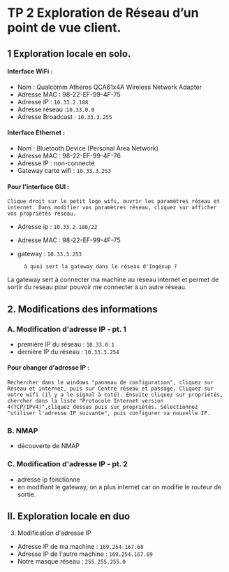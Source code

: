 # TP 2 Exploration de Réseau d’un point de vue client.

## 1 Exploration locale en solo.

#### Interface WiFi : 
*	Nom : Qualcomm Atheros QCA61x4A Wireless Network Adapter
*	Adresse MAC : 98-22-EF-99-4F-75
*	Adresse IP : `10.33.2.188`
*	Adresse réseau :`10.33.0.0`
*	Adresse Broadcast : `10.33.3.255`
#### Interface Ethernet : 
*	Nom : Bluetooth Device (Personal Area Network)
*	Adresse MAC : 98-22-EF-99-4F-76
*	Adresse IP : non-connecté
*	Gateway carte wifi : `10.33.3.253`

#### Pour l'interface GUI : 

    Clique droit sur le petit logo wifi, ouvrir les paramètres réseau et internet. Dans modifier vos paramètres réseau, cliquez sur afficher vos propriétés réseau.

* Adresse ip : `10.33.2.188/22`
* Adresse MAC : 98-22-EF-99-4F-75
* gateway : `10.33.3.253`

    	à quoi sert la gateway dans le réseau d'Ingésup ? 
La gateway sert à connecter ma machine au réseau internet et permet de sortir du reseau pour pouvoir me connecter à un autre réseau. 

## 2. Modifications des informations

### A. Modification d'adresse IP - pt. 1

* première IP du réseau : `10.33.0.1`
* dernière IP du réseau : `10.33.3.254`

#### Pour changer d'adresse IP : 
    Rechercher dans le windows "panneau de configuration", cliquez sur Réseau et internet, puis sur Centre réseau et passage. Cliquez sur votre wifi (il y a le signal à coté). Ensuite cliquez sur propriétés, chercher dans la liste "Protocole Internet version 4(TCP/IPv4)",cliquez dessus puis sur propriétés. Sélectionnez "utiliser l'adresse IP suivante", puis configurer sa nouvelle IP.

### B. NMAP

- découverte de NMAP 

### C. Modification d'adresse IP - pt. 2

- adresse ip fonctionne 
- en modifiant le gateway, on a plus internet car on modifie le routeur de sortie.

## II. Exploration locale en duo

3. Modification d'adresse IP
*  Adresse IP de ma machine : `169.254.167.68`
* Adresse IP de l'autre machine : `169.254.167.69`
* Notre masque réseau : `255.255.255.0 `
